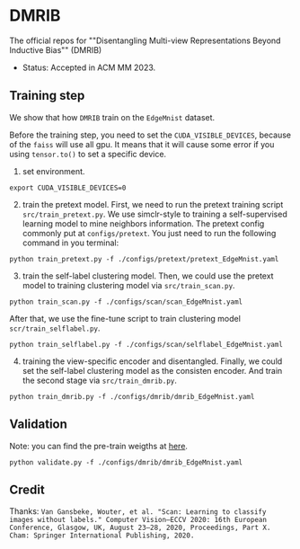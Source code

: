 # DMRIB
The official repos for ""Disentangling Multi-view Representations Beyond Inductive Bias"" (DMRIB)

- Status: Accepted in ACM MM 2023.


## Training step

We show that how `DMRIB` train on the `EdgeMnist` dataset.

Before the training step, you need to set the `CUDA_VISIBLE_DEVICES`, because of the `faiss` will use all gpu. It means that it will cause some error if you using `tensor.to()` to set a specific device.

1. set environment.
```
export CUDA_VISIBLE_DEVICES=0
```

2. train the pretext model.
First, we need to run the pretext training script `src/train_pretext.py`. We use simclr-style to training a self-supervised learning model to mine neighbors information. The pretext config commonly put at `configs/pretext`. You just need to run the following command in you terminal:
```
python train_pretext.py -f ./configs/pretext/pretext_EdgeMnist.yaml
```

3. train the self-label clustering model.
Then, we could use the pretext model to training clustering model via `src/train_scan.py`.
```
python train_scan.py -f ./configs/scan/scan_EdgeMnist.yaml
```
After that, we use the fine-tune script to train clustering model `scr/train_selflabel.py`.
```
python train_selflabel.py -f ./configs/scan/selflabel_EdgeMnist.yaml
```

4. training the view-specific encoder and disentangled.
Finally, we could set the self-label clustering model as the consisten encoder. And train the second stage via `src/train_dmrib.py`.
```
python train_dmrib.py -f ./configs/dmrib/dmrib_EdgeMnist.yaml
```


## Validation

Note: you can find the pre-train weigths at [here](https://drive.google.com/file/d/1Q8u9_SlAgebI03guE0hfkxgrmBE5sy8p/view?usp=sharing).

```
python validate.py -f ./configs/dmrib/dmrib_EdgeMnist.yaml
```


## Credit

Thanks:
```Van Gansbeke, Wouter, et al. "Scan: Learning to classify images without labels." Computer Vision–ECCV 2020: 16th European Conference, Glasgow, UK, August 23–28, 2020, Proceedings, Part X. Cham: Springer International Publishing, 2020.```
